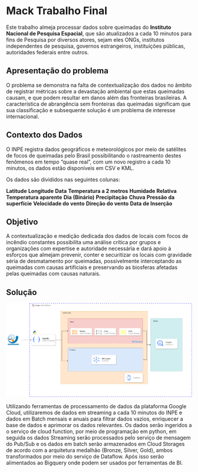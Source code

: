# **Mack Trabalho Final**
Este trabalho almeja processar dados sobre queimadas do **Instituto Nacional de Pesquisa Espacial**, que são atualizados a cada 10 minutos para fins de 
Pesquisa por diversos atores, sejam eles ONGs,  institutos independentes de pesquisa, governos estrangeiros, instituições públicas, autoridades federais entre outros. 

## Apresentação do problema

O problema se demonstra na falta de contextualização dos dados no âmbito de registrar métricas sobre a devastação ambiental que estas queimadas causam, e que podem resultar em danos além das fronteiras brasileiras. A característica de abrangência sem fronteiras das queimadas significam que sua classificação e subsequente solução é um problema de interesse internacional.

## Contexto dos Dados

O INPE registra dados geográficos e meteorológicos por meio de satélites de focos de queimadas pelo Brasil possibilitando o rastreamento destes fenômenos em tempo “quase real”, com um novo registro a cada 10 minutos, os dados estão disponíveis em CSV e KML.

Os dados são divididos nas seguintes colunas: 

**Latitude**
**Longitude**
**Data**
**Temperatura a 2 metros**
**Humidade Relativa**
**Temperatura aparente**
**Dia (Binário)**
**Precipitação**
**Chuva**
**Pressão da superfície**
**Velocidade do vento**
**Direção do vento**
**Data de Inserção**

## Objetivo

A contextualização e medição dedicada dos dados de locais com focos de incêndio constantes possibilita uma análise crítica por grupos e organizações com expertise e autoridade necessária e dará apoio à esforços que almejam prevenir, conter e securitizar os locais com gravidade séria de desmatamento por queimadas, possivelmente interceptando as queimadas com causas artificiais e preservando as biosferas afetadas pelas queimadas com causas naturais.

## Solução

![arquitetura da solução](https://github.com/andre-ls/mack-fire/blob/main/Trabalho%20Final%201.1.drawio.png)


Utilizando ferramentas de processamento de dados da plataforma Google Cloud, utilizaremos de dados em streaming a cada 10 minutos do INPE e dados em Batch mensais e anuais para filtrar dados vazios, enriquecer a base de dados e aprimorar os dados relevantes. Os dados serão ingeridos a o serviço de cloud function, por meio de programação em python,  em seguida os dados Streaming serão processados pelo serviço de mensagem do Pub/Sub e os dados em batch serão armazenados em Cloud Storages de acordo com a arquitetura medalhão (Bronze, Silver, Gold), ambos transformados por meio do serviço de Dataflow. Após isso serão alimentados ao Bigquery onde podem ser usados por ferramentas de BI.

